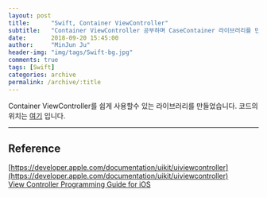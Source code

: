 ```yaml
---
layout: post
title:      "Swift, Container ViewController"
subtitle:   "Container ViewController 공부하며 CaseContainer 라이브러리를 만들어 보았습니다."
date:       2018-09-20 15:45:00
author:     "MinJun Ju"
header-img: "img/tags/Swift-bg.jpg"
comments: true 
tags: [Swift]
categories: archive
permalink: /archive/:title
---
```


Container ViewController를 쉽게 사용할수 있는 라이브러리를 만들었습니다. 코드의 위치는 [여기](https://github.com/devmjun/CaseContainer) 입니다. 

---

## Reference 

[https://developer.apple.com/documentation/uikit/uiviewcontroller](https://developer.apple.com/documentation/uikit/uiviewcontroller)<br>
[View Controller Programming Guide for iOS](https://developer.apple.com/library/archive/featuredarticles/ViewControllerPGforiPhoneOS/index.html#//apple_ref/doc/uid/TP40007457-CH2-SW1)<br>
